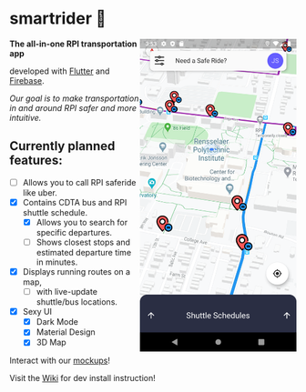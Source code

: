 # smartrider 🚕

<img src="docs/screenshots/home.png" alt="home_screenshot" height="550px" align="right"/>

**The all-in-one RPI transportation app**

developed with [Flutter](https://flutter.dev/) and [Firebase](https://firebase.google.com/).

*Our goal is to make transportation in and around RPI safer and more intuitive.*

## Currently planned features:
- [ ] Allows you to call RPI saferide like uber.
- [x] Contains CDTA bus and RPI shuttle schedule.
    - [x] Allows you to search for specific departures.
    - [ ] Shows closest stops and estimated departure time in minutes.
- [x] Displays running routes on a map,
    - [ ] with live-update shuttle/bus locations.
- [x] Sexy UI
    - [x] Dark Mode
    - [x] Material Design
    - [x] 3D Map

Interact with our [mockups](https://xd.adobe.com/view/8a421d6f-ad6f-4196-7089-fff92621dc6f-fc73/?fullscreen)!


Visit the [Wiki](https://github.com/sirmammingtonham/smartrider/wiki) for dev install instruction!
